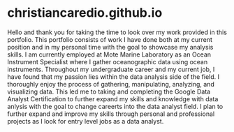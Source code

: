 # christiancaredio.github.io
Hello and thank you for taking the time to look over my work provided in this portfolio. This portfolio consists of work I have done both at my current position and in my personal time with the goal to showcase my analysis skills. I am currently employed at Mote Marine Laboratory as an Ocean Instrument Specialist where I gather oceanographic data using ocean instruments. Throughout my undergraduate career and my current job, I have found that my passion lies within the data analysis side of the field. I thoroughly enjoy the process of gathering, manipulating, analyzing, and visualizing data. This led me to taking and completing the Google Data Analyst Certification to further expand my skills and knowledge with data anlysis with the goal to change careerts into the data analyst field. I plan to further expand and improve my skills through personal and professional projects as I look for entry level jobs as a data analyst.
